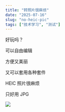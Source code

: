 ```yaml
---
title: "转照片很麻烦"
date: "2025-07-16"
slug: "no-heic-pic"
tags: ["技术学习", "测试"]
---
```

好玩吗？


可以自由编辑


方便又美丽


又可以套用各种套件


HEIC 照片很麻烦


只好用 JPG


![](https://prod-files-secure.s3.us-west-2.amazonaws.com/112d0858-5090-4d34-a606-b75eb8d65fd2/39f37d4e-f5dd-41a3-b36f-d5a0ee472000/b3d17f5a-b229-44e9-b092-8cacbac287cd.png?X-Amz-Algorithm=AWS4-HMAC-SHA256&X-Amz-Content-Sha256=UNSIGNED-PAYLOAD&X-Amz-Credential=ASIAZI2LB466RFFZC7XO%2F20250724%2Fus-west-2%2Fs3%2Faws4_request&X-Amz-Date=20250724T113127Z&X-Amz-Expires=3600&X-Amz-Security-Token=IQoJb3JpZ2luX2VjEAMaCXVzLXdlc3QtMiJGMEQCIFvpOnjROtLoCHAVsVVNcP%2BadvsAlj6jSh%2F4FLULPTeiAiARmEZsE2g8AYMXhM5Fdl%2FLIpyhu%2FEoX9T6KeOHaZGOwir%2FAwgsEAAaDDYzNzQyMzE4MzgwNSIMk21xdVfIAhd2BhGjKtwDhdIlBZL8TWAfepel6pQhorylRsAT%2F46W9qw4lksmkdbaKZw%2FwN0PLsNK9Soxc0Gy7hogk2FA%2Fy6mqJ53dI22Fo1VaOd8KYBw%2BSxq%2Bj%2B08Kr26gfsLYcKB%2Bk%2Fhiu1F59SRDHz37aiCPVUcSH4C%2FHs9S46NnMLvSbDAaaNK1VwzObYK9uistA%2ByyOYKAh%2FTj5w0SnDcg5Wa9Z2PAzFF4PG2%2FLs%2B3ul1JHMd2Z0ReTDQUSkEqacep5v%2FKPn03X4ZkKYplEEa5b8k4Spnpt8I5ZR0ozchsd4FuZcKKIOfXX9OkSQ19sVHbinwKh%2Bl6l%2Fj4mk7kmP%2BynF2L3Z%2BJwTbTfrN90vbf8%2BwBzqIXL9zlJyh0WvFK4NAuLRrLPbHNywa94DTqe%2BlZbNe81nr4tYD%2BPXa%2BI5tNQA5jxRbDway93aMP1CFgAy8HQmiANsG0AsnOntTTBUgCaPYx%2BmYpMDDrOr9TASn%2F90B6srXtIkrBb7mFhQiP3AdNmzVE%2FePAavzKcUobiYmphOQ9SxVMukanpwfCaTL31EPWlYxv28PzvEQvkusG3K%2BZZBxsv5SuQHWVh1JIFhLikuNR5PYqSvHKoRkJuNow81r07Lh39imhCWjzTj94EToO59NNTRBs8w%2FJuIxAY6pgGZO0QuNa%2B7VCqTAx8q971PNV5oYoT2zoudsvArCgtksmKikKkroSx7jFyBnJOAUhkTVNEC9B7HsgHtpou6XUeeatphUI985622ImZQK%2F3F8UmcNdlkb8l1NGHB4YeT25xtU5vLR8rD3ALzqQurJifVHZg%2BMVPCxxkUSqx3wYDIHDFKf7G9qtDEQlUta%2FO6ptep5%2BB5WwZeeprqcFrZwDmrTL2jwdIy&X-Amz-Signature=5d29ed497246e03c137bcfbe2c47fafb5f09e46de05bebb142064cd1b1d36910&X-Amz-SignedHeaders=host&x-amz-checksum-mode=ENABLED&x-id=GetObject)

